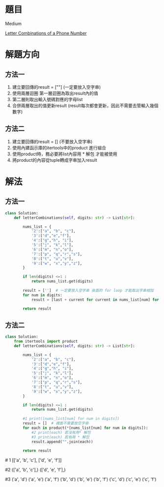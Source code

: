 # 題目
Medium

[Letter Combinations of a Phone Number](https://leetcode.com/problems/letter-combinations-of-a-phone-number/)

# 解題方向

## 方法一
1. 建立要回傳的result = [""] (一定要放入空字串)
2. 使用兩層迴圈 第一層迴圈為取出result內的值
3. 第二層則取出輸入號碼對應的字母list
4. 合併兩層取出的值更新result (result每次都會更新，因此不需要去管輸入幾個數字)

## 方法二
1. 建立要回傳的result = [] (不要放入空字串)
2. 使用內建函示庫的itertools中的product 進行組合
3. 使用product時，務必要將list內容用 * 解包 才能被使用
4. 將product的內容從tuple轉成字串加入result

# 解法

## 方法一
```python
class Solution:
    def letterCombinations(self, digits: str) -> List[str]:

        nums_list = {
            '2':["a", "b", "c"],
            '3':["d","e","f"],
            '4':["g","h", "i"],
            '5':["j", "k","l"],
            '6':["m", "n","o"],
            '7':["p", "q","r","s"],
            '8':["t", "u","v"],
            '9':["w", "x","y","z"],
        }

        if len(digits) <=1 :
            return nums_list.get(digits)
        
        result = ['']  # 一定要放入空字串 後面的 for loop 才能取出字串相加
        for num in digits:
            result = [last + current for current in nums_list[num] for last in result]

        return result
```

## 方法二
```python
class Solution:
    from itertools import product
    def letterCombinations(self, digits: str) -> List[str]:

        nums_list = {
            '2':["a", "b", "c"],
            '3':["d","e","f"],
            '4':["g","h", "i"],
            '5':["j", "k","l"],
            '6':["m", "n","o"],
            '7':["p", "q","r","s"],
            '8':["t", "u","v"],
            '9':["w", "x","y","z"],
        }

        if len(digits) <=1 :
            return nums_list.get(digits)
        
        #1 print([nums_list[num] for num in digits]) 
        result = []  # 裡面不需要放空字串 
        for each in product(*[nums_list[num] for num in digits]):
            #2 print(each) 若沒有用* 解包   
            #3 print(each) 若有用 * 解包
            result.append("".join(each))
        
        return result
```
\# 1 [['a', 'b', 'c'], ['d', 'e', 'f']]

\#2 (['a', 'b', 'c'],)
(['d', 'e', 'f'],)

\#3 ('a', 'd')
('a', 'e')
('a', 'f')
('b', 'd')
('b', 'e')
('b', 'f')
('c', 'd')
('c', 'e')
('c', 'f')